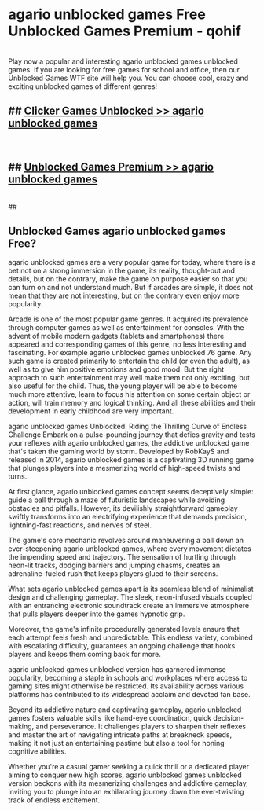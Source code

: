 # agario unblocked games  Free Unblocked Games Premium - qohif <br>
<br>
Play now a popular and interesting agario unblocked games unblocked games. If you are looking for free games for school and office, then our Unblocked Games WTF site will help you. You can choose cool, crazy and exciting unblocked games of different genres!


## ##  [Clicker Games Unblocked >> agario unblocked games](http://freeplayer.one?title=agario_unblocked_games&ref=UGames)
  <br>

##  ## [Unblocked Games Premium >> agario unblocked games](http://freeplayer.one?title=agario_unblocked_games&ref=UGames)
  <br>
  ##



## Unblocked Games agario unblocked games Free?

agario unblocked games are a very popular game for today, where there is a bet not on a strong immersion in the game, its reality, thought-out and details, but on the contrary, make the game on purpose easier so that you can turn on and not understand much. But if arcades are simple, it does not mean that they are not interesting, but on the contrary even enjoy more popularity.

Arcade is one of the most popular game genres. It acquired its prevalence through computer games as well as entertainment for consoles. With the advent of mobile modern gadgets (tablets and smartphones) there appeared and corresponding games of this genre, no less interesting and fascinating. For example agario unblocked games unblocked 76 game. Any such game is created primarily to entertain the child (or even the adult), as well as to give him positive emotions and good mood. But the right approach to such entertainment may well make them not only exciting, but also useful for the child. Thus, the young player will be able to become much more attentive, learn to focus his attention on some certain object or action, will train memory and logical thinking. And all these abilities and their development in early childhood are very important.

agario unblocked games Unblocked: Riding the Thrilling Curve of Endless Challenge
Embark on a pulse-pounding journey that defies gravity and tests your reflexes with agario unblocked games, the addictive unblocked game that's taken the gaming world by storm. Developed by RobKayS and released in 2014, agario unblocked games is a captivating 3D running game that plunges players into a mesmerizing world of high-speed twists and turns.

At first glance, agario unblocked games concept seems deceptively simple: guide a ball through a maze of futuristic landscapes while avoiding obstacles and pitfalls. However, its devilishly straightforward gameplay swiftly transforms into an electrifying experience that demands precision, lightning-fast reactions, and nerves of steel.

The game's core mechanic revolves around maneuvering a ball down an ever-steepening agario unblocked games, where every movement dictates the impending speed and trajectory. The sensation of hurtling through neon-lit tracks, dodging barriers and jumping chasms, creates an adrenaline-fueled rush that keeps players glued to their screens.

What sets agario unblocked games apart is its seamless blend of minimalist design and challenging gameplay. The sleek, neon-infused visuals coupled with an entrancing electronic soundtrack create an immersive atmosphere that pulls players deeper into the games hypnotic grip.

Moreover, the game's infinite procedurally generated levels ensure that each attempt feels fresh and unpredictable. This endless variety, combined with escalating difficulty, guarantees an ongoing challenge that hooks players and keeps them coming back for more.

agario unblocked games unblocked version has garnered immense popularity, becoming a staple in schools and workplaces where access to gaming sites might otherwise be restricted. Its availability across various platforms has contributed to its widespread acclaim and devoted fan base.

Beyond its addictive nature and captivating gameplay, agario unblocked games fosters valuable skills like hand-eye coordination, quick decision-making, and perseverance. It challenges players to sharpen their reflexes and master the art of navigating intricate paths at breakneck speeds, making it not just an entertaining pastime but also a tool for honing cognitive abilities.

Whether you're a casual gamer seeking a quick thrill or a dedicated player aiming to conquer new high scores, agario unblocked games unblocked version beckons with its mesmerizing challenges and addictive gameplay, inviting you to plunge into an exhilarating journey down the ever-twisting track of endless excitement.